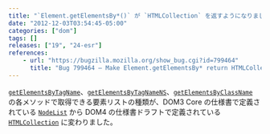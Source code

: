 ```yaml
---
title: "`Element.getElementsBy*()` が `HTMLCollection` を返すようになりました"
date: "2012-12-03T03:54:45-05:00"
categories: ["dom"]
tags: []
releases: ["19", "24-esr"]
references:
    - url: "https://bugzilla.mozilla.org/show_bug.cgi?id=799464"
      title: "Bug 799464 – Make Element.getElementsBy* return HTMLCollection"
---
```

[`getElementsByTagName`](https://developer.mozilla.org/docs/DOM/element.getElementsByTagName)、[`getElementsByTagNameNS`](https://developer.mozilla.org/docs/DOM/element.getElementsByTagNameNS)、[`getElementsByClassName`](https://developer.mozilla.org/docs/DOM/document.getElementsByClassName) の各メソッドで取得できる要素リストの種類が、DOM3 Core の仕様書で定義されている [`NodeList`](https://developer.mozilla.org/docs/DOM/NodeList) から DOM4 の仕様書ドラフトで定義されている [`HTMLCollection`](https://developer.mozilla.org/docs/DOM/HTMLCollection) に変わりました。
